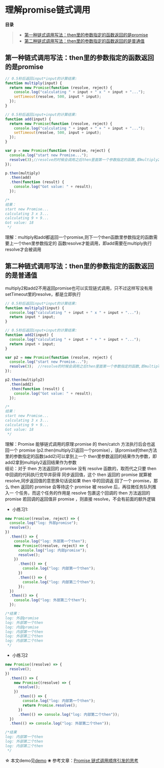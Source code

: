 # 理解promise链式调用
**目录**
> * [第一种链式调用写法：then里的参数指定的函数返回的是promise](#第一种链式调用写法：then里的参数指定的函数返回的是promise)
> * [第二种链式调用写法：then里的参数指定的函数返回的是普通值](#第二种链式调用写法：then里的参数指定的函数返回的是普通值)

## 第一种链式调用写法：then里的参数指定的函数返回的是promise
```js
// 0.5秒后返回input*input的计算结果:
function multiply(input) {
  return new Promise(function (resolve, reject) {
    console.log("calculating " + input + " x " + input + "...");
    setTimeout(resolve, 500, input * input);
  });
}

// 0.5秒后返回input+input的计算结果:
function add(input) {
  return new Promise(function (resolve, reject) {
    console.log("calculating " + input + " + " + input + "...");
    setTimeout(resolve, 500, input + input);
  });
}

var p = new Promise(function (resolve, reject) {
  console.log("start new Promise...");
  resolve(3);//resolve的时候会调用之后then里面第一个参数指定的函数,即multiply2
});

p.then(multiply)
  .then(add)
  .then(function (result) {
    console.log("Got value: " + result);
  });

/*
结果：
start new Promise...
calculating 3 x 3...
calculating 9 + 9...
Got value: 18
 */
```
理解：multiply和add都返回一个promise,则下一个then函数里参数指定的函数需要上一个then里参数指定的
函数resolve才能调用，即add需要在multiply执行resolve才会被调用

## 第二种链式调用写法：then里的参数指定的函数返回的是普通值
multiply2和add2不用返回promise也可以实现链式调用，只不过这样写没有用setTimeout里的resolve，都是立即执行
```js
// 0.5秒后返回input*input的计算结果:
function multiply2(input) {
  console.log("calculating " + input + " x " + input + "...");
  return input * input;
}

// 0.5秒后返回input+input的计算结果:
function add2(input) {
  console.log("calculating " + input + " + " + input + "...");
  return input + input;
}

var p2 = new Promise(function (resolve, reject) {
  console.log("start new Promise...");
  resolve(3);  //resolve的时候会调用之后then里面第一个参数指定的函数,即multiply2
});

p2.then(multiply2)
  .then(add2)
  .then(function (result) {
    console.log("Got value: " + result);
  });

/*
结果：
start new Promise...
calculating 3 x 3...
calculating 9 + 9...
Got value: 18
 */
```
理解：Promise 能够链式调用的原理:promise 的 then/catch 方法执行后会也返回一个 promise
(p2.then(multiply2)返回一个promise），该promise的then方法里的参数指定的函数(add2)可以拿到上一个
then里参数返回的结果作为参数，即add2拿到multiply2返回结果作为参数<br>
结论：对于 then 方法返回的 promise 没有 resolve 函数的，取而代之只要 then 中回调的代码执行完毕并获得
同步返回值，这个 then 返回的 promise 就算被 resolve,同步返回值的意思换句话说如果 then 中的回调返
回了一个 promise，那么 then 返回的 promise 会等待这个 promise 被 resolve 后，再往微任务队列推入一
个任务，而这个任务的作用是 resolve 包裹这个回调的 then 方法返回的 promise
若回调的返回值非 promise ，则直接 resolve，不会有前面的额外逻辑
* 小练习1:
```js
new Promise((resolve, reject) => {
  console.log("log: 外部promise");
  resolve();
})
  .then(() => {
    console.log("log: 外部第一个then");
    new Promise((resolve, reject) => {
      console.log("log: 内部promise");
      resolve();
    })
      .then(() => {
        console.log("log: 内部第一个then");
      })
      .then(() => {
        console.log("log: 内部第二个then");
      });
  })
  .then(() => {
    console.log("log: 外部第二个then");
  });

/*结果：
log: 外部promise
log: 外部第一个then
log: 内部promise
log: 内部第一个then
log: 外部第二个then
log: 内部第二个then
 */
```
* 小练习2
```js
new Promise((resolve) => {
  resolve();
})
  .then(() => {
    new Promise((resolve) => {
      resolve();
    })
      .then(() => {
        console.log("log: 内部第一个then");
        return Promise.resolve();
      })
      .then(() => console.log("log: 内部第二个then"));
  })
  .then(() => console.log("log: 外部第二个then"));

/*结果
log: 内部第一个then
log: 外部第二个then
log: 内部第二个then
 */
```
☆ 本文demo见[demo](./demo)
❀ 参考文章：[Promise 链式调用顺序引发的思考](https://juejin.im/post/6844903972008886279)